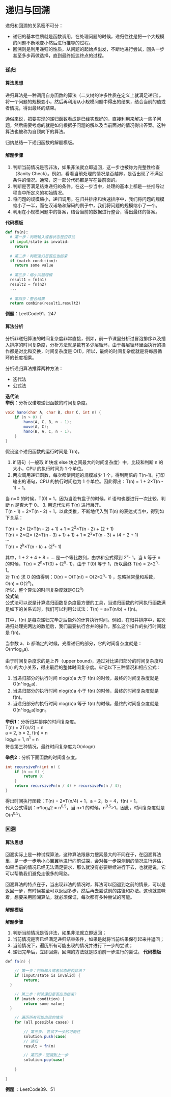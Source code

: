 # 递归与回溯 

递归和回溯的关系密不可分：  
- 递归的基本性质就是函数调用，在处理问题的时候，递归往往是把一个大规模的问题不断地变小然后进行推导的过程。
- 回溯则是利用递归的性质，从问题的起始点出发，不断地进行尝试，回头一步甚至多步再做选择，直到最终抵达终点的过程。

### 递归 
#### 算法思想  
递归算法是一种调用自身函数的算法（二叉树的许多性质在定义上就满足递归）。  
将一个问题的规模变小，然后再利用从小规模问题中得出的结果，结合当前的值或者情况，得出最终的结果。  

通俗来说，把要实现的递归函数看成是已经实现好的，直接利用来解决一些子问题，然后需要考虑的就是如何根据子问题的解以及当前面对的情况得出答案。这种算法也被称为自顶向下的算法。  

归纳总结一下递归函数的解题模版。  
#### 解题步骤  
1. 判断当前情况是否非法，如果非法就立即返回，这一步也被称为完整性检查（Sanity Check）。例如，看看当前处理的情况是否越界，是否出现了不满足条件的情况。通常，这一部分代码都是写在最前面的。
2. 判断是否满足结束递归的条件。在这一步当中，处理的基本上都是一些推导过程当中所定义的初始情况。
3. 将问题的规模缩小，递归调用。在归并排序和快速排序中，我们将问题的规模缩小了一半，而在汉诺塔和解码的例子中，我们将问题的规模缩小了一个。
4. 利用在小规模问题中的答案，结合当前的数据进行整合，得出最终的答案。  

**代码模板**
```python
def fn(n):
  # 第一步：判断输入或者状态是否非法
  if input/state is invalid:
    return
  
  # 第二步：判断递归是否应当结束
  if (match condition):
    return some value
  
  # 第三步：缩小问题规模
  result1 = fn(n1)
  result2 = fn(n2)
  ···
  
  # 第四步：整合结果
  return combine(result1,result2)
```

**例题**：LeetCode91、247

#### 算法分析 
分析非递归算法的时间复杂度非常直接，例如，前一节课里分析过冒泡排序以及插入排序的时间复杂度，分析方法就是数有多少层循环，由于每层循环里面执行的操作都是对比和交换，时间复杂度是 O(1)，所以，最终的时间复杂度就是将每层循环的长度相乘。  

分析递归算法推荐两种方法：
- 迭代法
- 公式法  

**迭代法**  
**举例**：分析汉诺塔递归函数的时间复杂度。  
```java
void hano(char A, char B, char C, int n) {
    if (n > 0) {
        hano(A, C, B, n - 1);
        move(A, C);
        hano(B, A, C, n - 1);
    }
}
```
假设这个递归函数的运行时间是 T(n)。
1. if 语句（一般取 if 块或 else 块之间最大的时间复杂度）中，比较和判断 n 的大小，CPU 的执行时间为 1 个单位。
2. 两次调用递归函数，每次都使问题的规模减少 1 个，得到两倍的 T(n-1)。打印输出的语句，CPU 的执行时间也为 1 个单位。因此得出：T(n) = 1 + 2×T(n - 1) + 1。

当 n=0 的时候，T(0) = 1，因为当没有盘子的时候，if 语句也要进行一次比较，判断 n 是否大于 0。
3. 用迭代法将 T(n) 进行展开。  
T(n - 1) = 2×T(n - 2) + 1，以此类推，不断地代入到 T(n) 的表达式当中，得到如下关系：

T(n) = 2× (2×T(n - 2) + 1) + 1 = 2<sup>2</sup>×T(n - 2) + (2 + 1)  
T(n) = 2×(2× (2×T(n - 3) + 1) + 1) + 1 = 2<sup>3</sup>×T(n - 3) + (4 + 2 + 1)  
···  
T(n) = 2<sup>k</sup>×T(n - k) + (2<sup>k</sup>- 1)  

其中，1 + 2 + 4 + 8 + … 是一个等比数列，由求和公式得到 2<sup>k</sup>- 1。当 k 等于 n 的时候，T(n) = 2<sup>n</sup>×T(0) + (2<sup>n</sup>- 1)，由于 T(0) 等于 1，所以最终 T(n) = 2×2<sup>n</sup>- 1。  
对 T(n) 求 O 的值得到：O(n) = O(T(n)) = O(2×2<sup>n</sup>- 1) ，忽略掉常量和系数，O(n) = O(2<sup>n</sup>)。  
所以，整个算法的时间复杂度就是O(2<sup>n</sup>)  
**公式法**  
公式法可以说是计算递归函数复杂度最方便的工具，当递归函数的时间执行函数满足如下的关系式时，我们可以利用公式法：T(n) = a×T(n/b) + f(n)。  

其中，f(n) 是每次递归完毕之后额外的计算执行时间。例如，在归并排序中，每次递归处理完两边的数组后，我们需要执行合并的操作，那么这个操作的执行时间就是 f(n)。  

当参数 a、b 都确定的时候，光看递归的部分，它的时间复杂度就是：O(n^log<sub>b</sub>a).

由于时间复杂度求的是上界（upper bound)，通过对比递归部分的时间复杂度和 f(n) 的大小关系，得出最后的整体时间复杂度。牢记以下三种情况和相应公式：  
1. 当递归部分的执行时间 nlog(b)a 大于 f(n) 的时候，最终的时间复杂度就是 O(n^log<sub>b</sub>a).
2. 当递归部分的执行时间 nlog(b)a 小于 f(n) 的时候，最终的时间复杂度就是 f(n)。
3. 当递归部分的执行时间 nlog(b)a 等于 f(n) 的时候，最终的时间复杂度就是 O(n^log<sub>b</sub>a)logn。

**举例1**：分析归并排序的时间复杂度。  
T(n) = 2T(n/2) + n  
a = 2, b = 2, f(n) = n  
log<sub>b</sub>a = 1, n<sup>1</sup> = n  
符合第三种情况，最终时间复杂度为O(nlogn)

**举例2**：分析下面函数的时间复杂度。  
```java
int recursiveFn(int n) {
    if (n == 0) {
        return 0;
    }
    return recursiveFn(n / 4) + recursiveFn(n / 4);
}
```
得出时间执行函数：T(n) =  2×T(n/4) + 1，a = 2，b = 4，f(n) = 1。  
代入公式得到：n^log<sub>4</sub>2 = n<sup>0.5</sup>，当 n>1 的时候，n<sup>0.5</sup>>1，因此，时间复杂度就是  O(n<sup>0.5</sup>).

### 回溯
#### 算法思想
回溯实际上是一种试探算法，这种算法跟暴力搜索最大的不同在于，在回溯算法里，是一步一步地小心翼翼地进行向前试探，会对每一步探测到的情况进行评估，如果当前的情况已经无法满足要求，那么就没有必要继续进行下去，也就是说，它可以帮助我们避免走很多的弯路。

回溯算法的特点在于，当出现非法的情况时，算法可以回退到之前的情景，可以是返回一步，有时候甚至可以返回多步，然后再去尝试别的路径和办法。这也就意味着，想要采用回溯算法，就必须保证，每次都有多种尝试的可能。

#### 解题模板
**解题步骤**  
1. 判断当前情况是否非法，如果非法就立即返回；
2. 当前情况是否已经满足递归结束条件，如果是就将当前结果保存起来并返回；
3. 当前情况下，遍历所有可能出现的情况并进行下一步的尝试；
4. 递归完毕后，立即回溯，回溯的方法就是取消前一步进行的尝试。
**代码模板**
```java
def fn(n) {

    // 第一步：判断输入或者状态是否非法？
    if (input/state is invalid) {
        return;
  }

    // 第二步：判读递归是否应当结束?
    if (match condition) {
        return some value;
  }

    // 遍历所有可能出现的情况
    for (all possible cases) {
  
        // 第三步: 尝试下一步的可能性
        solution.push(case)
        // 递归
        result = fn(m)

        // 第四步：回溯到上一步
        solution.pop(case)
    
    }
    
}
```
**例题** ：LeetCode39、51